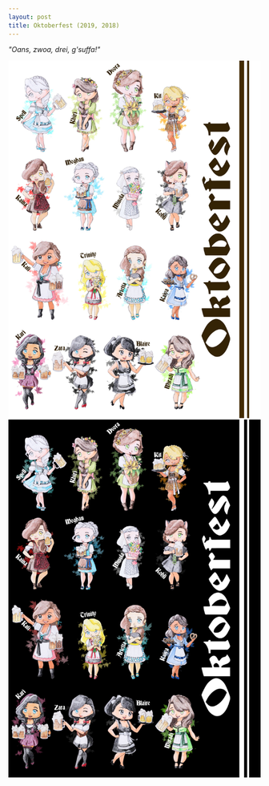 ```yaml
---
layout: post
title: Oktoberfest (2019, 2018)
---
```

_"Oans, zwoa, drei, g'suffa!"_ 


![Icons - Okroberfest Light Mode (2019)](/assets/artwork/IconProjects/Oktoberfest/Oktoberfest_LightMode.jpg) 
![Icons - Oktoberfest Dark Mode (2019)](/assets/artwork/IconProjects/Oktoberfest/Oktoberfest_DarkMode.jpg)
